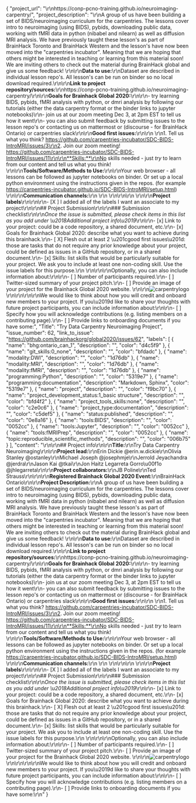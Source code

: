 {
  "project_url": "\r\nhttps://conp-pcno-training.github.io/neuroimaging-carpentry/",
  "project_description": "\r\nA group of us have been building a set of BIDS/neuroimaging curriculum for the carpentries. The lessons cover intro to neuroimaging (using BIDS), pybids, downloading public data, working with fMRI data in python (nibabel and nilearn) as well as diffusion MRI analysis. We have previously taught these lesson's as part of BrainHack Toronto and BrainHack Western and the lesson's have now been moved into the \"carpentries incubator\". Meaning that we are hoping that others might be interested in teaching or learning from this material soon! We are inviting others to check out the material during BrainHack global and give us some feedback! \r\n\r\n**Data to use:**\r\nDataset are described in individual lesson repo's.  All lesson's can be run on binder so no local download required.\r\n\r\n**Link to project repository/sources:**\r\nhttps://conp-pcno-training.github.io/neuroimaging-carpentry/\r\n\r\n**Goals for Brainhack Global 2020:**\r\n\r\n- try learning BIDS, pybids, fMRI analysis with python, or dmri analysis by following our tutorials (either the data carpentry format or the binder links to jupyter notebooks)\r\n- join us at our zoom meeting Dec 3, at 2pm EST to tell us how it went\r\n- you can also submit feedback by submitting issues to the lesson repo's or contacting us on mattermost or (discourse - for BrainHack Ontario) or carpentries slack\r\n\r\n**Good first issues:**\r\n<!-- Add a list of tasks to help new contributors find easy gateways into open source projects. -->\r\n \r\n1. Tell us what you think? https://github.com/carpentries-incubator/SDC-BIDS-IntroMRI/issues/3\r\n2. Join our zoom meeting! https://github.com/carpentries-incubator/SDC-BIDS-IntroMRI/issues/11\r\n\r\n**Skills:**\r\nNo skills needed - just _try_ to learn from our content and tell us what you think! \r\n\r\n**Tools/Software/Methods to Use:**\r\n<!-- Add a list of tools/software/methods that are advised to be installed/reviewed ahead of the event to gain a bit of time with the installation of the software, preparation of the environments or describing the methods that will be needed to contribute to this project. Try to think of both coding and non-coding details regarding such to be listed. -->\r\nYour web browser - all lessons can be followed as jupyter notebooks on binder. Or set up a local python environment using the instructions given in the repos. (for example https://carpentries-incubator.github.io/SDC-BIDS-IntroMRI/setup.html) \r\n\r\n**Communication channels:**\r\n<!--https://swcarpentry.slack.com/archives/CCJBHKCHZ --> \r\n<!--https://mattermost.brainhack.org/brainhack/channels/data-carpentry-neuroimaging --> \r\n\r\n\r\n<!-- [ X] Video channel:  Zoom link will be posted to mattermost and slack channels Please write here the communication channel (Zoom, Jitsi, Twitch, or any other platform) you will be using to work collaboratively however please keep them as commented to avoid any public sharing. Once you set up your project Mattermost communication channel, make sure you write the link of the video channel at the header of the Mattermost channel for your attendees to know --> \r\n\r\n**Project labels**\r\n<!-- Please prepend a hashtag (#) to all of the labels that fit your project, then tick the box below to state you did so (either by adding an 'x' between square brackets or by ticking it after submission). Please make sure that you stick by the labels listed for each topic below, rather than adding any new one, for further actions to work properly on the issue labels.\r\n\r\nE.g. my project is about the modulatory effect of salmon mousse on British supper survival\r\nIn the following list:\r\n```\r\nmeal:\r\nbrunch, supper\r\ntype:\r\nmousse, salmon, squid\r\n```\r\nI'm going to hashtag all of the labels I need my project to be indexed in:\r\n```\r\nmeal:\r\nbrunch, #supper\r\ntype:\r\n#mousse, #salmon, squid\r\n```\r\n\r\nNow the real list (please indicate all of the labels you'd like to add to your project):\r\n```\r\n- Type of project:\r\ncoding_methods, data_management, #documentation, method_development,\r\npipeline_development, tutorial_recording, visualization\r\n\r\n- Project development status:\r\n0_concept_no_content, #1_basic structure, 2_releases_existing\r\n\r\n- Topic of the projet:\r\nBayesian_approaches, causality, connectome, data_visualisation, deep_learning,\r\ndiffusion, diversity_inclusivity_equality, EEG_EventRelatedResponseModelling,\r\nEEG_source_modelling, Granger_causality, hypothesis_testing, ICA, information_theory,\r\nmachine_learning, MR_methodologies, neural_decoding, neural_encoding, neural_networks,\r\nPCA, physiology, reinforcement_learning, #reproducible_scientific_methods, single_neuron_models,\r\nstatistical_modelling, systems_neuroscience, tractography\r\n\r\n- Tools used in the project:\r\nAFNI, ANTs, #BIDS, Brainstorm, CPAC, Datalad, DIPY, FieldTrip, #fMRIPrep, Freesurfer,\r\nFSL, #Jupyter, MNE, MRtrix, Nipype, NWB, SPM\r\n\r\n- Tools skill level required to enter the project (more than one possible):\r\ncomfortable, expert, familiar, #no_skills_required\r\n```\r\n- Programming language used in the project:\r\nno_programming_involved, C++, containerization, documentation, Java, Julia, Matlab,\r\n#Python, R, shell_scripting, Unix_command_line, Web, workflows\r\n\r\n- Modalities involved in the project (if any):\r\nbehavioral, #DWI, ECG, ECOG, EEG, eye_tracking, #fMRI, fNIRS, MEG, #MRI, PET, TDCS, TMS\r\n\r\n- Git skills reuired to enter the project (more than one possible):\r\n#0_no_git_skills, 1_commit_push, 2_branches_PRs, 3_continuous_integration\r\n-->\r\n\r\n- [X ] I added all of the labels I want an associate to my project\r\n\r\n## Project Submission\r\n\r\n### Submission checklist\r\n\r\n*Once the issue is submitted, please check items in this list as you add under \u2018Additional project info\u2019*\r\n\r\n- [x] Link to your project: could be a code repository, a shared document, etc.\r\n- [x] Goals for Brainhack Global 2020: describe what you want to achieve during this brainhack.\r\n- [ X] Flesh out at least 2 \u201cgood first issues\u201d: those are tasks that do not require any prior knowledge about your project, could be defined as issues in a GitHub repository, or in a shared document.\r\n- [x] Skills: list skills that would be particularly suitable for your project. We ask you to include at least one non-coding skill. Use the issue labels for this purpose.\r\n<!--[x] Chat channel: A link to a chat channel that will be used during the Brainhack Global 2020 event. This can be an existing channel or a new one. We recommend using the [Brainhack space on Mattermost](https://mattermost.brainhack.org/). --> \r\n<!-- [ ] Video channel: A link to a video channel that will be used during the Brainhack Global 2020 Brainhack. This can be an existing channel or a new one. For instance a [Jitsi meet room](https://meet.jit.si/). **Please, do not make the video channel public in here**: post a message in your chat channel and pin it so that it remains private, you do not get undesired content, and contributors can still have access to it..-->\r\n\r\nOptionally, you can also include information about:\r\n\r\n- [ ] Number of participants required.\r\n- [ ] Twitter-sized summary of your project pitch.\r\n- [ ] Provide an image of your project for the Brainhack Global 2020 website. \r\n<!-- You can put an image anywhere in this issue and it will be used to build your project page on the website. -->\r\n![carpentrylogo](https://user-images.githubusercontent.com/45263281/100687417-2f71a080-3378-11eb-8958-f83080706a0f.png)\r\n\r\n\r\n\r\nWe would like to think about how you will credit and onboard new members to your project. If you\u2019d like to share your thoughts with future project participants, you can include information about:\r\n\r\n- [ ] Specify how you will acknowledge contributions (e.g. listing members on a contributing page).\r\n- [ ] Provide links to onboarding documents if you have some:",
  "Title": "Try Data Carpentry Neuroimaging Project",
  "issue_number": 62,
  "link_to_issue": "https://github.com/brainhackorg/global2020/issues/62",
  "labels": [
    {
      "name": "bhg:ontario_can_1",
      "description": "",
      "color": "d4c5f9"
    },
    {
      "name": "git_skills:0_none",
      "description": "",
      "color": "bfdadc"
    },
    {
      "name": "modality:DWI",
      "description": "",
      "color": "1d76db"
    },
    {
      "name": "modality:MRI",
      "description": "",
      "color": "1d76db"
    },
    {
      "name": "modality:fMRI",
      "description": "",
      "color": "1d76db"
    },
    {
      "name": "programming:Python",
      "description": "",
      "color": "5319e7"
    },
    {
      "name": "programming:documentation",
      "description": "Markdown, Sphinx",
      "color": "5319e7"
    },
    {
      "name": "project",
      "description": "",
      "color": "f9bc70"
    },
    {
      "name": "project_development_status:1_basic structure",
      "description": "",
      "color": "bfd4f2"
    },
    {
      "name": "project_tools_skills:none",
      "description": "",
      "color": "c2e0c6"
    },
    {
      "name": "project_type:documentation",
      "description": "",
      "color": "c5def5"
    },
    {
      "name": "status:published",
      "description": "",
      "color": "0e8a16"
    },
    {
      "name": "tools:BIDS",
      "description": "",
      "color": "0052cc"
    },
    {
      "name": "tools:Jupyter",
      "description": "",
      "color": "0052cc"
    },
    {
      "name": "tools:fMRIPrep",
      "description": "",
      "color": "0052cc"
    },
    {
      "name": "topic:reproducible_scientific_methods",
      "description": "",
      "color": "006b75"
    }
  ],
  "content": "<!-- Guidelines\r\n\r\nWe are very excited to meet you at Brainhack Global 2020 \ud83c\udf89. To submit a project, you need to be an attendee to one of the Brainhack Global 2020 events listed on the [Brainhack Global 2020 webpage](https://brainhack.org/global2020/events/). Please, register for the event that is most suitable to your location, time zone, interest, and/or project prior to submitting one. Thank you!\r\n\r\nWe have prepared a checklist to help with your project submission. Here is how to proceed:\r\n\r\nBefore filling in any part please check items in the checklist below as you go through them.\r\nOnce you are done (at least all 'required' items must be provided), please delete the \"Guidelines\" section, submit your issue and add a comment saying 'Hi @Brainhack-Global/project-monitors: my project is ready!'\r\nThank you!\r\n\r\nAfter the issue is submitted, we will assign a 'project monitor' from the event location that you are registered with to review your submission. Once the submission is approved by the 'project monitor', they will add the label 'Project is ready' and it will appear on [Brainhack Global 2020 Projects](https://brainhack.org/global2020/projects) page with a separate project dedicated webpage. \r\n\r\nNote that you can always update your issue which will also change your page on the website accordingly.\r\n\r\nIf at any time you need help from us or anything is unclear, please add a comment and ping your project monitor. Our team is here to help! -->\r\n\r\n## Project info\r\n\r\n**Title:**\r\nTry Data Carpentry Neuroimaging\r\n\r\n**Project lead:**\r\nErin Dickie @erin.w.dickie\r\nOlivia Stanley @ostanley\r\nMichael Joseph @josephmje\r\nJerrold Jeyachandra @jerdra\r\nJason Kai @tkai\r\nJon Haitz Legarreta Gorro\u00f1o @jhlegarreta\r\n\r\n**Project collaborators:**\r\nJB Poline\r\nTed Strauss\r\n\r\n\r\n**Registered Brainhack Global 2020 Event:**\r\nBrainHack Ontario\r\n\r\n**Project Description:**\r\nA group of us have been building a set of BIDS/neuroimaging curriculum for the carpentries. The lessons cover intro to neuroimaging (using BIDS), pybids, downloading public data, working with fMRI data in python (nibabel and nilearn) as well as diffusion MRI analysis. We have previously taught these lesson's as part of BrainHack Toronto and BrainHack Western and the lesson's have now been moved into the \"carpentries incubator\". Meaning that we are hoping that others might be interested in teaching or learning from this material soon! We are inviting others to check out the material during BrainHack global and give us some feedback! \r\n\r\n**Data to use:**\r\nDataset are described in individual lesson repo's.  All lesson's can be run on binder so no local download required.\r\n\r\n**Link to project repository/sources:**\r\nhttps://conp-pcno-training.github.io/neuroimaging-carpentry/\r\n\r\n**Goals for Brainhack Global 2020:**\r\n\r\n- try learning BIDS, pybids, fMRI analysis with python, or dmri analysis by following our tutorials (either the data carpentry format or the binder links to jupyter notebooks)\r\n- join us at our zoom meeting Dec 3, at 2pm EST to tell us how it went\r\n- you can also submit feedback by submitting issues to the lesson repo's or contacting us on mattermost or (discourse - for BrainHack Ontario) or carpentries slack\r\n\r\n**Good first issues:**\r\n<!-- Add a list of tasks to help new contributors find easy gateways into open source projects. -->\r\n \r\n1. Tell us what you think? https://github.com/carpentries-incubator/SDC-BIDS-IntroMRI/issues/3\r\n2. Join our zoom meeting! https://github.com/carpentries-incubator/SDC-BIDS-IntroMRI/issues/11\r\n\r\n**Skills:**\r\nNo skills needed - just _try_ to learn from our content and tell us what you think! \r\n\r\n**Tools/Software/Methods to Use:**\r\n<!-- Add a list of tools/software/methods that are advised to be installed/reviewed ahead of the event to gain a bit of time with the installation of the software, preparation of the environments or describing the methods that will be needed to contribute to this project. Try to think of both coding and non-coding details regarding such to be listed. -->\r\nYour web browser - all lessons can be followed as jupyter notebooks on binder. Or set up a local python environment using the instructions given in the repos. (for example https://carpentries-incubator.github.io/SDC-BIDS-IntroMRI/setup.html) \r\n\r\n**Communication channels:**\r\n<!--https://swcarpentry.slack.com/archives/CCJBHKCHZ --> \r\n<!--https://mattermost.brainhack.org/brainhack/channels/data-carpentry-neuroimaging --> \r\n\r\n\r\n<!-- [ X] Video channel:  Zoom link will be posted to mattermost and slack channels Please write here the communication channel (Zoom, Jitsi, Twitch, or any other platform) you will be using to work collaboratively however please keep them as commented to avoid any public sharing. Once you set up your project Mattermost communication channel, make sure you write the link of the video channel at the header of the Mattermost channel for your attendees to know --> \r\n\r\n**Project labels**\r\n<!-- Please prepend a hashtag (#) to all of the labels that fit your project, then tick the box below to state you did so (either by adding an 'x' between square brackets or by ticking it after submission). Please make sure that you stick by the labels listed for each topic below, rather than adding any new one, for further actions to work properly on the issue labels.\r\n\r\nE.g. my project is about the modulatory effect of salmon mousse on British supper survival\r\nIn the following list:\r\n```\r\nmeal:\r\nbrunch, supper\r\ntype:\r\nmousse, salmon, squid\r\n```\r\nI'm going to hashtag all of the labels I need my project to be indexed in:\r\n```\r\nmeal:\r\nbrunch, #supper\r\ntype:\r\n#mousse, #salmon, squid\r\n```\r\n\r\nNow the real list (please indicate all of the labels you'd like to add to your project):\r\n```\r\n- Type of project:\r\ncoding_methods, data_management, #documentation, method_development,\r\npipeline_development, tutorial_recording, visualization\r\n\r\n- Project development status:\r\n0_concept_no_content, #1_basic structure, 2_releases_existing\r\n\r\n- Topic of the projet:\r\nBayesian_approaches, causality, connectome, data_visualisation, deep_learning,\r\ndiffusion, diversity_inclusivity_equality, EEG_EventRelatedResponseModelling,\r\nEEG_source_modelling, Granger_causality, hypothesis_testing, ICA, information_theory,\r\nmachine_learning, MR_methodologies, neural_decoding, neural_encoding, neural_networks,\r\nPCA, physiology, reinforcement_learning, #reproducible_scientific_methods, single_neuron_models,\r\nstatistical_modelling, systems_neuroscience, tractography\r\n\r\n- Tools used in the project:\r\nAFNI, ANTs, #BIDS, Brainstorm, CPAC, Datalad, DIPY, FieldTrip, #fMRIPrep, Freesurfer,\r\nFSL, #Jupyter, MNE, MRtrix, Nipype, NWB, SPM\r\n\r\n- Tools skill level required to enter the project (more than one possible):\r\ncomfortable, expert, familiar, #no_skills_required\r\n```\r\n- Programming language used in the project:\r\nno_programming_involved, C++, containerization, documentation, Java, Julia, Matlab,\r\n#Python, R, shell_scripting, Unix_command_line, Web, workflows\r\n\r\n- Modalities involved in the project (if any):\r\nbehavioral, #DWI, ECG, ECOG, EEG, eye_tracking, #fMRI, fNIRS, MEG, #MRI, PET, TDCS, TMS\r\n\r\n- Git skills reuired to enter the project (more than one possible):\r\n#0_no_git_skills, 1_commit_push, 2_branches_PRs, 3_continuous_integration\r\n-->\r\n\r\n- [X ] I added all of the labels I want an associate to my project\r\n\r\n## Project Submission\r\n\r\n### Submission checklist\r\n\r\n*Once the issue is submitted, please check items in this list as you add under \u2018Additional project info\u2019*\r\n\r\n- [x] Link to your project: could be a code repository, a shared document, etc.\r\n- [x] Goals for Brainhack Global 2020: describe what you want to achieve during this brainhack.\r\n- [ X] Flesh out at least 2 \u201cgood first issues\u201d: those are tasks that do not require any prior knowledge about your project, could be defined as issues in a GitHub repository, or in a shared document.\r\n- [x] Skills: list skills that would be particularly suitable for your project. We ask you to include at least one non-coding skill. Use the issue labels for this purpose.\r\n<!--[x] Chat channel: A link to a chat channel that will be used during the Brainhack Global 2020 event. This can be an existing channel or a new one. We recommend using the [Brainhack space on Mattermost](https://mattermost.brainhack.org/). --> \r\n<!-- [ ] Video channel: A link to a video channel that will be used during the Brainhack Global 2020 Brainhack. This can be an existing channel or a new one. For instance a [Jitsi meet room](https://meet.jit.si/). **Please, do not make the video channel public in here**: post a message in your chat channel and pin it so that it remains private, you do not get undesired content, and contributors can still have access to it..-->\r\n\r\nOptionally, you can also include information about:\r\n\r\n- [ ] Number of participants required.\r\n- [ ] Twitter-sized summary of your project pitch.\r\n- [ ] Provide an image of your project for the Brainhack Global 2020 website. \r\n<!-- You can put an image anywhere in this issue and it will be used to build your project page on the website. -->\r\n![carpentrylogo](https://user-images.githubusercontent.com/45263281/100687417-2f71a080-3378-11eb-8958-f83080706a0f.png)\r\n\r\n\r\n\r\nWe would like to think about how you will credit and onboard new members to your project. If you\u2019d like to share your thoughts with future project participants, you can include information about:\r\n\r\n- [ ] Specify how you will acknowledge contributions (e.g. listing members on a contributing page).\r\n- [ ] Provide links to onboarding documents if you have some:\r\n"
}